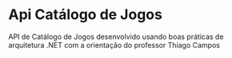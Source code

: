 # Api Catálogo de Jogos
API de Catálogo de Jogos desenvolvido usando boas práticas de arquitetura .NET com a orientação do professor Thiago Campos
